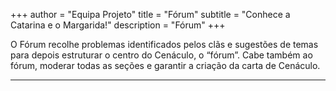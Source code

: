 +++
author = "Equipa Projeto"
title = "Fórum"
subtitle = "Conhece a Catarina e o Margarida!"
description = "Fórum"
+++

O Fórum recolhe problemas identificados pelos clãs e sugestões de temas para depois estruturar o centro do Cenáculo, o “fórum”. Cabe também ao fórum, moderar todas as seções e garantir a criação da carta de Cenáculo.

---

<!--more-->

<!--{{< figure src="/img/equipa-projeto/torres.jpg" height="300px" width="300px" class="wrap-left">}}
​​​  
Olá Camis, espero que estejam super entusiasmados para mais um Cenáculo! Sou a **Catarina Torres** do agrupamento 541 - Pio XII e sou escuteira desde 2012. 
A personagem do Panda do Kung Fu que sinto que me é mais próxima é a Mestre _Tigresa_, muito desconfiada ao início, mas que aos poucos se abre ao Po, nunca deixando de lado a sua precisão (ainda que exagerando um pouco na força de vez em quando ahahah)
Deste Cenáculo espero ajudar a trazer ao de cima a voz e a crítica de todos os elementos do nosso clã de núcleo para a construção de uma Carta de Cenáculo coesa e clara.
Let's Go?


---

{{< figure src="/img/equipa-projeto/margarida.jpg" height="300px" width="300px" class="wrap-right" >}}
​  
Alô malta, sou a **Margarida** do 63. Entrei nos escuteiros há mais ou menos 10 anos.
Identifico-me mais com o _Louva_ porque tal como ele era uma pessoa extremamente impaciente (ainda sou um pouco), até aprender que o nosso ouro está na paciência. Também somos os dois muito rápidos, Kachow! 
Espero fazer deste Cenáculo um momento mudança para os elementos. Não esquecendo nunca a frase “o sucesso desta atividade depende de nós”!-->

​
